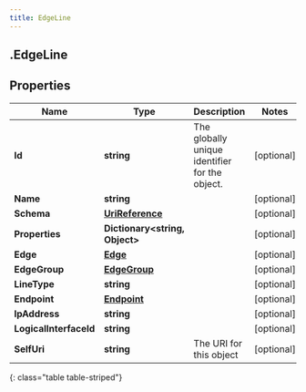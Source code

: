 ```yaml
---
title: EdgeLine
---
```

## .EdgeLine

## Properties

|Name | Type | Description | Notes|
|------------ | ------------- | ------------- | -------------|
| **Id** | **string** | The globally unique identifier for the object. | [optional] |
| **Name** | **string** |  | [optional] |
| **Schema** | [**UriReference**](UriReference.html) |  | [optional] |
| **Properties** | **Dictionary&lt;string, Object&gt;** |  | [optional] |
| **Edge** | [**Edge**](Edge.html) |  | [optional] |
| **EdgeGroup** | [**EdgeGroup**](EdgeGroup.html) |  | [optional] |
| **LineType** | **string** |  | [optional] |
| **Endpoint** | [**Endpoint**](Endpoint.html) |  | [optional] |
| **IpAddress** | **string** |  | [optional] |
| **LogicalInterfaceId** | **string** |  | [optional] |
| **SelfUri** | **string** | The URI for this object | [optional] |
{: class="table table-striped"}


